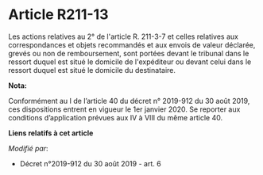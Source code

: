 # Article R211-13

Les actions relatives au 2° de l'article R. 211-3-7 et celles relatives aux correspondances et objets recommandés et aux
envois de valeur déclarée, grevés ou non de remboursement, sont portées devant le tribunal dans le ressort duquel est situé
le domicile de l'expéditeur ou devant celui dans le ressort duquel est situé le domicile du destinataire.

**Nota:**

Conformément au I de l’article 40 du décret n° 2019-912 du 30 août 2019, ces dispositions entrent en vigueur le 1er janvier
2020. Se reporter aux conditions d’application prévues aux IV à VIII du même article 40.

**Liens relatifs à cet article**

_Modifié par_:

  - Décret n°2019-912 du 30 août 2019 - art. 6
